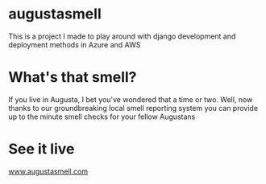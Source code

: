 # augustasmell
This is a project I made to play around with django development and deployment methods in Azure and AWS

# What's that smell?
If you live in Augusta, I bet you've wondered that a time or two.  Well, now thanks to our groundbreaking local smell reporting system you can provide up to the minute smell checks for your fellow Augustans

# See it live
www.augustasmell.com
